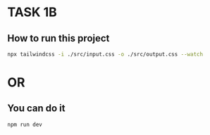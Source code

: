 # TASK 1B

## How to run this project

```bash
npx tailwindcss -i ./src/input.css -o ./src/output.css --watch
```

# OR

## You can do it

```bash
npm run dev
```

